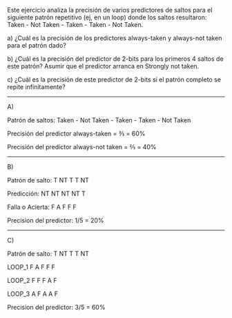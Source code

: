 Este ejercicio analiza la precisión de varios predictores de saltos para el siguiente patrón repetitivo (ej, en
un loop) donde los saltos resultaron: Taken - Not Taken - Taken - Taken - Not Taken.

a) ¿Cuál es la precisión de los predictores always-taken y always-not taken para el patrón dado?

b) ¿Cuál es la precisión del predictor de 2-bits para los primeros 4 saltos de este patrón? Asumir que
el predictor arranca en Strongly not taken.

c) ¿Cuál es la precisión de este predictor de 2-bits si el patrón completo se repite infinitamente?

--------------------------------------------------------------------------------------------------------------------


A)

Patrón de saltos: Taken - Not Taken - Taken - Taken - Not Taken

Precisión del predictor always-taken = ⅗ = 60%

Precisión del predictor always-not taken = ⅖ = 40%


-------------------------------------------------------------------------------------------------------------------

B)

Patrón de salto: T   NT T  T  NT

Predicción:	 NT  NT NT NT T

Falla o Acierta: F   A  F  F  F


Precision del predictor: 1/5 = 20%



-------------------------------------------------------------------------------------------------------------------

C)


Patrón de salto: T   NT T  T  NT

LOOP_1		 F   A  F  F  F	

LOOP_2		 F   F  F  A  F	

LOOP_3		 A   F  A  A  F



Precision del predictor: 3/5 = 60%











